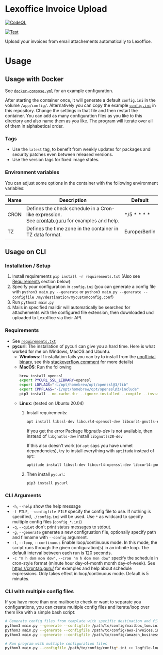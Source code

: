 # Lexoffice Invoice Upload

[![CodeQL](https://github.com/maki-it/lexoffice-invoice-upload/actions/workflows/github-code-scanning/codeql/badge.svg)](https://github.com/maki-it/lexoffice-invoice-upload/actions/workflows/github-code-scanning/codeql)

[![Test](https://github.com/maki-it/lexoffice-invoice-upload/actions/workflows/test.yaml/badge.svg)](https://github.com/maki-it/lexoffice-invoice-upload/actions/workflows/test.yaml)



Upload your invoices from email attachements automatically to Lexoffice.

# Usage

## Usage with Docker

See [`docker-compose.yml`](docker-compose.yml) for an example configuration.

After starting the container once, it will generate a default `config.ini` in the volume `/app/config/`.
Alternatively you can copy the example [`config.ini`](config.ini) in this repository.
Change the settings in that file and then restart the container.
You can add as many configuration files as you like to this directory and also name them as you like. 
The program will iterate over all of them in alphabetical order.

### Tags

- Use the `latest` tag, to benefit from weekly updates for packages and security patches even between released versions.
- Use the version tags for fixed image states.

### Environment variables

You can adjust some options in the container with the following environment variables:

| Name | Description                                                                                                                | Default       |
|------|----------------------------------------------------------------------------------------------------------------------------|---------------|
| CRON | Defines the check schedule in a Cron-like expression.<br/>See [crontab.guru](https://crontab.guru/) for examples and help. | */5 * * * *   |
| TZ   | Defines the time zone in the container in TZ data format.                                                                  | Europe/Berlin |

## Usage on CLI

### Installation / Setup

1. Install requirements `pip install -r requirements.txt` (Also see [Requirements](#requirements) section below)
2. Specify your configuration in `config.ini` (you can generate a config file with `python3 main.py --generate`
   or `python3 main.py --generate --configfile /my/destination/mycustomconfig.conf`)
3. Run `python3 main.py`
4. Mails in specified maildir will automatically be searched for attachements with the configured file extension, then
   downloaded und uploaded to Lexoffice via their API.

### Requirements

- See [`requirements.txt`](requirements.txt)
- **pycurl**: The installation of pycurl can give you a hard time. Here is what worked for me on Windows, MacOS and Ubuntu.
    - **Windows**: If installation fails you can try to install from
      the [unofficial binary](https://www.lfd.uci.edu/~gohlke/pythonlibs/#pycurl), see
      this  [stackoverflow comment](https://stackoverflow.com/a/53598619/6679493) for more details)
    - **MacOS**: Run the following
        ```bash
        brew install openssl
        export PYCURL_SSL_LIBRARY=openssl
        export LDFLAGS="-L/opt/homebrew/opt/openssl@3/lib"
        export CPPFLAGS="-I/opt/homebrew/opt/openssl@3/include"
        pip3 install --no-cache-dir --ignore-installed --compile --install-option="--with-openssl" pycurl
        ```
    - **Linux**:  (tested on Ubuntu 20.04)
        1. Install requirements:
            ```bash
            apt install libssl-dev libcurl4-openssl-dev libcurl4-gnutls-dev libgnutls-dev python3-dev
            ```
           If you get the error Package *libgnutls-dev* is not available, then instead of `libgnutls-dev`
           install `libgnutls28-dev`

           If this also doesn't work (or `apt` says you have unmet dependencies), try to install everything
           with `aptitude` instead of `apt`:
            ```bash
            aptitude install libssl-dev libcurl4-openssl-dev libcurl4-gnutls-dev python3-dev
            ```

        2. Then install `pycurl`:
            ```bash
            pip3 install pycurl
            ```

### CLI Arguments

- `-h`, `--help` show the help message
- `-f FILE`, `--configfile FILE` specify the config file to use. If nothing is specified, `./config.ini` will be used.
  Use `*` as wildcard to specify multiple config files (`config_*.ini`)
- `-q`, `--quiet` don't print status messages to stdout.
- `-g`, `--generate` generate a new configruation file, optionally specify path and filename with `--config` argument.
- `-l`, `--loop`, `--continuous` Enable loop/continuous mode. In this mode, the script runs through the given
  configuration(s) in an infinite loop. The default interval between each run is 120 seconds.
- `-c "m h dom mon dow"`, `--cron "m h dom mon dow"` specify the schedule in cron-style format (minute hour day-of-month
  month day-of-week). See https://crontab.guru/ for examples and help about schedule expressions. Only takes effect in
  loop/continuous mode. Default is 5 minutes.

### CLI with multiple config files

If you have more than one mailbox to check or want to separate you configurations, you can create multiple config files
and iterate/loop over them like with a simple bash script:

```bash
# Generate config files from template with specific destination and file name
python3 main.py --generate --configfile /path/to/config/mailbox_tom.ini
python3 main.py --generate --configfile /path/to/config/aws-invoices.ini
python3 main.py --generate --configfile /path/to/config/amazon_business.ini

# Run program with multiple configuration files
python3 main.py --configfile /path/to/config/config*.ini >> logfile.log
```
